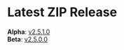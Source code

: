 # Latest ZIP Release
**Alpha**: [v2.5.1.0](https://github.com/phw198/OutlookGoogleCalendarSync/releases/latest)  
**Beta**: [v2.5.0.0](https://github.com/phw198/OutlookGoogleCalendarSync/releases/tag/v2.5.0-beta)
